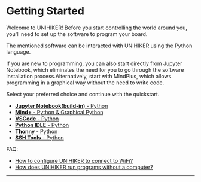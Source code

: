 # Getting Started

Welcome to UNIHIKER! Before you start controlling the world around you, you'll need to set up the software to program your board.

The mentioned software can be interacted with UNIHIKER using the Python language.

 If you are new to programming, you can also start directly from Jupyter Notebook, which eliminates the need for you to go through the software installation process.Alternatively, start with MindPlus, which allows programming in a graphical way without the need to write code.

Select your preferred choice and continue with the quickstart.


- [**Jupyter Notebook(build-in)** - Python](GettingStarted/gettingstarted_jupyternotebook.md)
- [**Mind+** - Python & Graphical Python](GettingStarted/gettingstarted_mind+.md)
- [**VSCode** - Python](GettingStarted/gettingstarted_vscode.md)
- [**Python IDLE** - Python](GettingStarted/gettingstarted_python_idle.md)
- [**Thonny** - Python](GettingStarted/gettingstarted_thonny.md)
- [**SSH Tools** - Python](GettingStarted/gettingstarted_ssh.md)

FAQ:    
- [How to configure UNIHIKER to connect to WiFi?](Troubleshooting/How_to_connect_wifi.md)  
- [How does UNIHIKER run programs without a computer?](SystemAndConfiguration/system_and_configuration_home_menu.md)  


---
